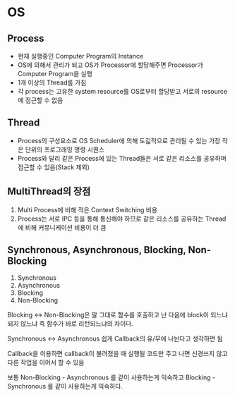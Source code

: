 # OS

## Process
- 현재 실행중인 Computer Program의 Instance
- OS에 의해서 관리가 되고 OS가 Processor에 할당해주면 Processor가 Computer Program을 실행
- 1개 이상의 Thread를 가짐
- 각 process는 고유한 system resource를 OS로부터 할당받고 서로의 resource에 접근할 수 없음

## Thread
- Process의 구성요소로 OS Scheduler에 의해 도긻적으로 관리될 수 있는 가장 작은 단위의 프로그래밍 명령 시퀀스
- Process와 달리 같은 Process에 있는 Thread들은 서로 같은 리소스를 공유하며 접근할 수 있음(Stack 제외)

## MultiThread의 장점
1. Multi Process에 비해 적은 Context Switching 비용
1. Process는 서로 IPC 등을 통해 통신해야 하므로 같은 리소스를 공유하는 Thread에 비해 커뮤니케이션 비용이 더 큼

## Synchronous, Asynchronous, Blocking, Non-Blocking
1. Synchronous
1. Asynchronous
1. Blocking
1. Non-Blocking

Blocking <-> Non-Blocking은 말 그대로 함수를 호출하고 난 다음에 block이 되느냐 되지 않느냐 즉 함수가 바로 리턴되느냐의 차이다.

Synchronous <-> Asynchronous 쉽게 Callback의 유/무에 나뉜다고 생각하면 됨

Callback을 이용하면 callback이 불려졌을 때 실행될 코드만 주고 나면 신경쓰지 않고 다른 작업을 이어서 할 수 있음

보통 Non-Blocking - Asynchronous 를 같이 사용하는게 익숙하고 Blocking - Synchronous 를 같이 사용하는게 익숙하다.